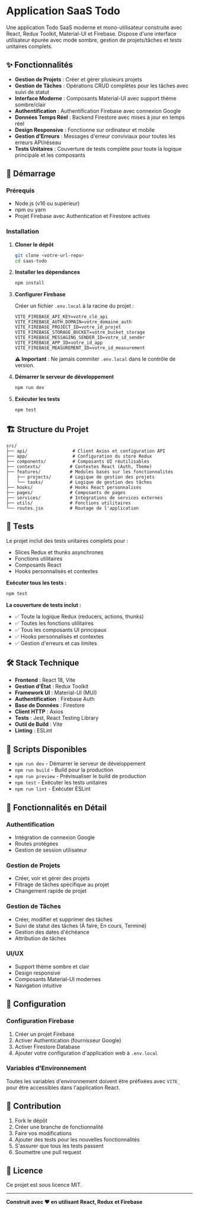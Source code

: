 # Application SaaS Todo

Une application Todo SaaS moderne et mono-utilisateur construite avec React, Redux Toolkit, Material-UI et Firebase. Dispose d'une interface utilisateur épurée avec mode sombre, gestion de projets/tâches et tests unitaires complets.

## ✨ Fonctionnalités

- **Gestion de Projets** : Créer et gérer plusieurs projets
- **Gestion de Tâches** : Opérations CRUD complètes pour les tâches avec suivi de statut
- **Interface Moderne** : Composants Material-UI avec support thème sombre/clair
- **Authentification** : Authentification Firebase avec connexion Google
- **Données Temps Réel** : Backend Firestore avec mises à jour en temps réel
- **Design Responsive** : Fonctionne sur ordinateur et mobile
- **Gestion d'Erreurs** : Messages d'erreur conviviaux pour toutes les erreurs API/réseau
- **Tests Unitaires** : Couverture de tests complète pour toute la logique principale et les composants

## 🚀 Démarrage

### Prérequis
- Node.js (v16 ou supérieur)
- npm ou yarn
- Projet Firebase avec Authentication et Firestore activés

### Installation

1. **Cloner le dépôt**
   ```bash
   git clone <votre-url-repo>
   cd saas-todo
   ```

2. **Installer les dépendances**
   ```bash
   npm install
   ```

3. **Configurer Firebase**
   
   Créer un fichier `.env.local` à la racine du projet :
   ```env
   VITE_FIREBASE_API_KEY=votre_clé_api
   VITE_FIREBASE_AUTH_DOMAIN=votre_domaine_auth
   VITE_FIREBASE_PROJECT_ID=votre_id_projet
   VITE_FIREBASE_STORAGE_BUCKET=votre_bucket_storage
   VITE_FIREBASE_MESSAGING_SENDER_ID=votre_id_sender
   VITE_FIREBASE_APP_ID=votre_id_app
   VITE_FIREBASE_MEASUREMENT_ID=votre_id_measurement
   ```
   
   **⚠️ Important** : Ne jamais commiter `.env.local` dans le contrôle de version.

4. **Démarrer le serveur de développement**
   ```bash
   npm run dev
   ```

5. **Exécuter les tests**
   ```bash
   npm test
   ```

## 🏗️ Structure du Projet

```
src/
├── api/                 # Client Axios et configuration API
├── app/                 # Configuration du store Redux
├── components/          # Composants UI réutilisables
├── contexts/           # Contextes React (Auth, Theme)
├── features/           # Modules basés sur les fonctionnalités
│   ├── projects/       # Logique de gestion des projets
│   └── tasks/          # Logique de gestion des tâches
├── hooks/              # Hooks React personnalisés
├── pages/              # Composants de pages
├── services/           # Intégrations de services externes
├── utils/              # Fonctions utilitaires
└── routes.jsx          # Routage de l'application
```

## 🧪 Tests

Le projet inclut des tests unitaires complets pour :
- Slices Redux et thunks asynchrones
- Fonctions utilitaires
- Composants React
- Hooks personnalisés et contextes

**Exécuter tous les tests :**
```bash
npm test
```

**La couverture de tests inclut :**
- ✅ Toute la logique Redux (reducers, actions, thunks)
- ✅ Toutes les fonctions utilitaires
- ✅ Tous les composants UI principaux
- ✅ Hooks personnalisés et contextes
- ✅ Gestion d'erreurs et cas limites

## 🛠️ Stack Technique

- **Frontend** : React 18, Vite
- **Gestion d'État** : Redux Toolkit
- **Framework UI** : Material-UI (MUI)
- **Authentification** : Firebase Auth
- **Base de Données** : Firestore
- **Client HTTP** : Axios
- **Tests** : Jest, React Testing Library
- **Outil de Build** : Vite
- **Linting** : ESLint

## 📱 Scripts Disponibles

- `npm run dev` - Démarrer le serveur de développement
- `npm run build` - Build pour la production
- `npm run preview` - Prévisualiser le build de production
- `npm test` - Exécuter les tests unitaires
- `npm run lint` - Exécuter ESLint

## 🎨 Fonctionnalités en Détail

### Authentification
- Intégration de connexion Google
- Routes protégées
- Gestion de session utilisateur

### Gestion de Projets
- Créer, voir et gérer des projets
- Filtrage de tâches spécifique au projet
- Changement rapide de projet

### Gestion de Tâches
- Créer, modifier et supprimer des tâches
- Suivi de statut des tâches (À faire, En cours, Terminé)
- Gestion des dates d'échéance
- Attribution de tâches

### UI/UX
- Support thème sombre et clair
- Design responsive
- Composants Material-UI modernes
- Navigation intuitive

## 🔧 Configuration

### Configuration Firebase
1. Créer un projet Firebase
2. Activer Authentication (fournisseur Google)
3. Activer Firestore Database
4. Ajouter votre configuration d'application web à `.env.local`

### Variables d'Environnement
Toutes les variables d'environnement doivent être préfixées avec `VITE_` pour être accessibles dans l'application React.

## 🤝 Contribution

1. Fork le dépôt
2. Créer une branche de fonctionnalité
3. Faire vos modifications
4. Ajouter des tests pour les nouvelles fonctionnalités
5. S'assurer que tous les tests passent
6. Soumettre une pull request

## 📄 Licence

Ce projet est sous licence MIT.

---

**Construit avec ❤️ en utilisant React, Redux et Firebase**
